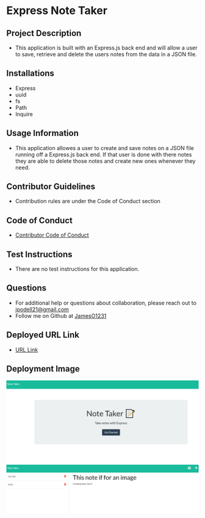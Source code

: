 # Express Note Taker

## Project Description
* This application is built with an Express.js back end and will allow a user to save, retrieve and delete the users notes from the data in a JSON file.

## Installations
* Express
* uuid
* fs
* Path
* Inquire

## Usage Information
* This application allowes a user to create and save notes on a JSON file running off a Express.js back end. If that user is done with there notes they are able to delete those notes and create new ones whenever they need.

## Contributor Guidelines
* Contribution rules are under the Code of Conduct section

## Code of Conduct
* [Contributor Code of Conduct](https://www.contributor-covenant.org/version/2/0/code_of_conduct/code_of_conduct.md)

## Test Instructions
* There are no test instructions for this application.

## Questions
* For additional help or questions about collaboration, please reach out to jpodell21@gmail.com
* Follow me on Github at [JamesO1231](http://github.com/JamesO1231)

## Deployed URL Link
* [URL Link]()

## Deployment Image
![Alt text](./images/firstPage.PNG)
![Alt text](./images/secondPage.PNG)